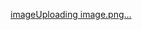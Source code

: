 [image](https://github.com/user-attachments/assets/f89937b5-5509-4a0f-9b83-b543ba244166)[Uploading image.png…]()
